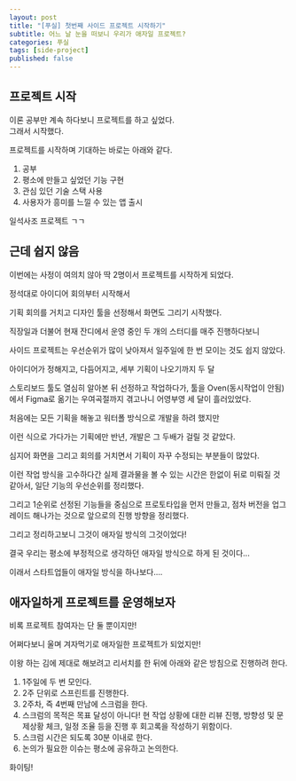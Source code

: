```yaml
---
layout: post
title: "[푸실] 첫번째 사이드 프로젝트 시작하기"
subtitle: 어느 날 눈을 떠보니 우리가 애자일 프로젝트? 
categories: 푸실
tags: [side-project]
published: false
---
```


## 프로젝트 시작

이론 공부만 계속 하다보니 프로젝트를 하고 싶었다.  
그래서 시작했다.  

프로젝트를 시작하며 기대하는 바로는 아래와 같다. 
1. 공부
2. 평소에 만들고 싶었던 기능 구현
3. 관심 있던 기술 스택 사용
4. 사용자가 흥미를 느낄 수 있는 앱 출시

일석사조 프로젝트 ㄱㄱ

## 근데 쉽지 않음

이번에는 사정이 여의치 않아 딱 2명이서 프로젝트를 시작하게 되었다.

정석대로 아이디어 회의부터 시작해서

기획 회의를 거치고 디자인 툴을 선정해서 화면도 그리기 시작했다.

직장일과 더불어 현재 잔디에서 운영 중인 두 개의 스터디를 매주 진행하다보니

사이드 프로젝트는 우선순위가 많이 낮아져서 일주일에 한 번 모이는 것도 쉽지 않았다. 

아이디어가 정해지고, 다듬어지고, 세부 기획이 나오기까지 두 달

스토리보드 툴도 열심히 알아본 뒤 선정하고 작업하다가, 툴을 Oven(동시작업이 안됨)에서 Figma로 옮기는 우여곡절까지 겪고나니 어영부영 세 달이 흘러있었다.

처음에는 모든 기획을 해놓고 워터폴 방식으로 개발을 하려 했지만

이런 식으로 가다가는 기획에만 반년, 개발은 그 두배가 걸릴 것 같았다.

심지어 화면을 그리고 회의를 거치면서 기획이 자꾸 수정되는 부분들이 많았다.

이런 작업 방식을 고수하다간 실제 결과물을 볼 수 있는 시간은 한없이 뒤로 미뤄질 것 같아서, 일단 기능의 우선순위를 정리했다.

그리고 1순위로 선정된 기능들을 중심으로 프로토타입을 먼저 만들고, 점차 버전을 업그레이드 해나가는 것으로 앞으로의 진행 방향을 정리했다.

그리고 정리하고보니 그것이 애자일 방식의 그것이었다!

결국 우리는 평소에 부정적으로 생각하던 애자일 방식으로 하게 된 것이다...

이래서 스타트업들이 애자일 방식을 하나보다....


## 애자일하게 프로젝트를 운영해보자

비록 프로젝트 참여자는 단 둘 뿐이지만!

어쩌다보니 울며 겨자먹기로 애자일한 프로젝트가 되었지만!

이왕 하는 김에 제대로 해보려고 리서치를 한 뒤에 아래와 같은 방침으로 진행하려 한다.

1. 1주일에 두 번 모인다.
2. 2주 단위로 스프린트를 진행한다.
3. 2주차, 즉 4번째 만남에 스크럼을 한다.
4. 스크럼의 목적은 목표 달성이 아니다! 현 작업 상황에 대한 리뷰 진행, 방향성 및 문제상황 체크, 일정 조율 등을 진행 후 회고록을 작성하기 위함이다.
5. 스크럼 시간은 되도록 30분 이내로 한다. 
6. 논의가 필요한 이슈는 평소에 공유하고 논의한다.

화이팅!


